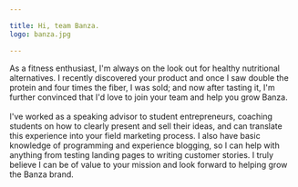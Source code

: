 ```yaml
---

title: Hi, team Banza.
logo: banza.jpg

---
```



As a fitness enthusiast, I'm always on the look out for healthy nutritional alternatives. I recently discovered your product and once I saw double the protein and four times the fiber, I was sold; and now after tasting it, I'm further convinced that I'd love to join your team and help you grow Banza. 
<br><br>
I've worked as a speaking advisor to student entrepreneurs, coaching students on how to clearly present and sell their ideas, and can translate this experience into your field marketing process. I also have basic knowledge of programming and experience blogging, so I can help with anything from testing landing pages to writing customer stories. I truly believe I can be of value to your mission and look forward to helping grow the Banza brand.
